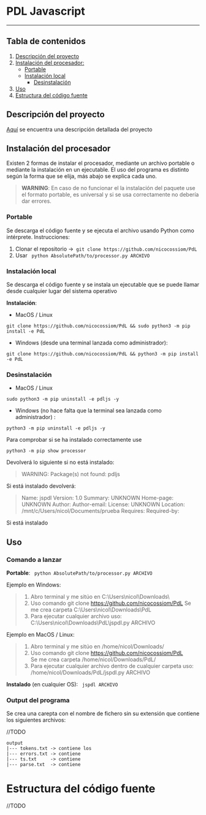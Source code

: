 # PDL Javascript
--- 

## Tabla de contenidos
1. [Descripción del proyecto](#Descripción-del-proyecto)
2. [Instalación del procesador:](#Instalación-del-procesador)
   - [Portable](#Portable)
   - [Instalación local](#Instalación-local)  
        - [Desinstalación](#Desinstalación)
3. [Uso](#Uso)
4. [Estructura del código fuente](Estructura-del-código-fuente)



## Descripción del proyecto
[Aquí](https://github.com/nicocossiom/PdL/blob/main/resources/descripcion.md) se encuentra una descripción detallada del proyecto


## Instalación del procesador
Existen 2 formas de instalar el procesador, mediante un archivo portable o mediante la instalación en un ejecutable. El uso del programa es distinto según la forma que se elija, más abajo se explica cada uno.
> **WARNING**: En caso de no funcionar el la instalación del paquete use el formato portable, es universal y si se usa correctamente no debería dar errores. 

### Portable
Se descarga el código fuente y se ejecuta el archivo usando Python como intérprete. 
Instrucciones:
1. Clonar el repositorio &rarr;``` git clone https://github.com/nicocossiom/PdL```
2. Usar ``` python AbsolutePath/to/processor.py ARCHIVO``` 

### Instalación local
Se descarga el código fuente y se instala un ejecutable que se puede llamar desde cualquier lugar del sistema operativo


**Instalación**:
- MacOS / Linux  
``` 
git clone https://github.com/nicocossiom/PdL && sudo python3 -m pip install -e PdL
```
- Windows (desde una terminal lanzada como administrador): 
```
git clone https://github.com/nicocossiom/PdL && python3 -m pip install -e PdL
```

### Desinstalación
- MacOS / Linux  
``` 
sudo python3 -m pip uninstall -e pdljs -y
```
- Windows (no hace falta que la terminal sea lanzada como administrador) : 
```
python3 -m pip uninstall -e pdljs -y
```

Para comprobar si se ha instalado correctamente use 
```
python3 -m pip show processor
```
Devolverá lo siguiente si no está instalado: 
> WARNING: Package(s) not found: pdljs

Si está instalado devolverá: 
> Name: jspdl
Version: 1.0
Summary: UNKNOWN
Home-page: UNKNOWN
Author:
Author-email:
License: UNKNOWN
Location: /mnt/c/Users/nicol/Documents/prueba
Requires:
Required-by:

Si está instalado 

## Uso
### Comando a lanzar
**Portable**: 
``` python AbsolutePath/to/processor.py ARCHIVO``` 

Ejemplo en Windows:
> 1. Abro terminal y me sitúo en C:\Users\nicol\Downloads\
> 2. Uso comando git clone https://github.com/nicocossiom/PdL
   Se me crea carpeta C:\Users\nicol\Downloads\PdL
> 3. Para ejecutar cualquier archivo uso:  
      C:\Users\nicol\Downloads\PdL\jspdl.py ARCHIVO

Ejemplo en MacOS / Linux:

> 1. Abro terminal y me sitúo en /home/nicol/Downloads/
> 2. Uso comando git clone https://github.com/nicocossiom/PdL  
     Se me crea carpeta /home/nicol/Downloads/PdL/
> 3. Para ejecutar cualquier archivo dentro de cualquier carpeta uso:
     /home/nicol/Downloads/PdL/jspdl.py ARCHIVO
>
**Instalado** (en cualquier OS): 
``` jspdl ARCHIVO```

### Output del programa
Se crea una carepta con el nombre de fichero sin su extensión que contiene los siguientes archivos:  

//TODO
```
output
|--- tokens.txt -> contiene los 
|--- errors.txt -> contiene 
|--- ts.txt     -> contiene
|--- parse.txt  -> contiene 
```
# Estructura del código fuente
//TODO
